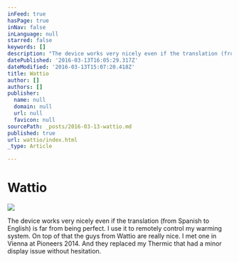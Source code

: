 ```yaml
---
inFeed: true
hasPage: true
inNav: false
inLanguage: null
starred: false
keywords: []
description: "The device works very nicely even if the translation (from Spanish to English) is far from being perfect. I use it to remotely control my warming system. On top of that the guys from Wattio are really nice. I met one in Vienna at Pioneers 2014. And they replaced my\_"
datePublished: '2016-03-13T16:05:29.317Z'
dateModified: '2016-03-13T15:07:20.418Z'
title: Wattio
author: []
authors: []
publisher:
  name: null
  domain: null
  url: null
  favicon: null
sourcePath: _posts/2016-03-13-wattio.md
published: true
url: wattio/index.html
_type: Article

---
```

# Wattio
![](https://the-grid-user-content.s3-us-west-2.amazonaws.com/8b87b8a3-9e61-4f2b-b9c2-4c3bab15871c.jpg)

The device works very nicely even if the translation (from Spanish to English) is far from being perfect. I use it to remotely control my warming system. On top of that the guys from Wattio are really nice. I met one in Vienna at Pioneers 2014\. And they replaced my Thermic that had a minor display issue without hesitation.